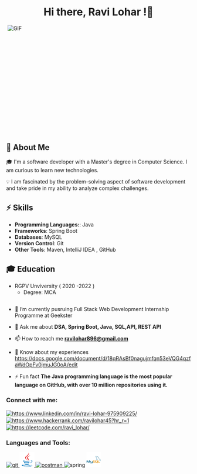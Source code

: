 <h1 align="center">Hi there, Ravi Lohar !👋</h1>

 <img align="right" alt="GIF" src="https://github.com/abhisheknaiidu/abhisheknaiidu/blob/master/code.gif?raw=true" width="500" height="320" />

## 🚀 About Me
🎓 I'm a software developer with a Master's degree in Computer Science. I am curious to learn new technologies.

💡 I am fascinated by the problem-solving aspect of software development and take pride in my ability to analyze complex challenges.

## ⚡️ Skills
- **Programming Languages:**: Java
- **Frameworks**: Spring Boot
- **Databases**: MySQL
- **Version Control**: Git
- **Other Tools**: Maven, IntelliJ IDEA , GitHub

##  🎓 Education
- RGPV Unviversity ( 2020 -2022 )
  - Degree: MCA
##

- 🌱 I’m currently pusruing Full Stack Web Development Internship Programme at Geekster

- 💬 Ask me about **DSA, Spring Boot, Java, SQL,API, REST API**

- 📫 How to reach me **ravilohar896@gmail.com**

- 📄 Know about my experiences https://docs.google.com/document/d/18qRAsBf0nagujmfqn53eVQG4qzfaWdOpFv0jmuJG0oA/edit

- ⚡ Fun fact **The Java programming language is the most popular language on GitHub, with over 10 million repositories using it.**

<h3 align="left">Connect with me:</h3>
<p align="left">
<a href="https://linkedin.com/in/https://www.linkedin.com/in/ravi-lohar-975909225/" target="blank"><img align="center" src="https://raw.githubusercontent.com/rahuldkjain/github-profile-readme-generator/master/src/images/icons/Social/linked-in-alt.svg" alt="https://www.linkedin.com/in/ravi-lohar-975909225/" height="30" width="40" /></a>
<a href="https://www.hackerrank.com/https://www.hackerrank.com/ravilohar45?hr_r=1" target="blank"><img align="center" src="https://raw.githubusercontent.com/rahuldkjain/github-profile-readme-generator/master/src/images/icons/Social/hackerrank.svg" alt="https://www.hackerrank.com/ravilohar45?hr_r=1" height="30" width="40" /></a>
<a href="https://www.leetcode.com/https://leetcode.com/ravi_lohar/" target="blank"><img align="center" src="https://raw.githubusercontent.com/rahuldkjain/github-profile-readme-generator/master/src/images/icons/Social/leet-code.svg" alt="https://leetcode.com/ravi_lohar/" height="30" width="40" /></a>
</p>


<h3 align="left">Languages and Tools:</h3>
<p align="left"> <a href="https://git-scm.com/" target="_blank" rel="noreferrer"> <img src="https://www.vectorlogo.zone/logos/git-scm/git-scm-icon.svg" alt="git" width="40" height="40"/> </a> <a href="https://www.java.com" target="_blank" rel="noreferrer"> 
<img src="https://raw.githubusercontent.com/devicons/devicon/master/icons/java/java-original.svg" alt="java" width="40" height="40"/> </a> <a href="https://postman.com" target="_blank" rel="noreferrer"> 
<img src="https://www.vectorlogo.zone/logos/getpostman/getpostman-icon.svg" alt="postman" width="40" height="40"/> 
</a> <img src="https://www.vectorlogo.zone/logos/springio/springio-icon.svg" alt="spring" width="40" height="40"/> </a> 
<a href="https://www.mysql.com/" target="_blank" rel="noreferrer"><img src="https://raw.githubusercontent.com/devicons/devicon/master/icons/mysql/mysql-original-wordmark.svg" alt="mysql" width="40" height="40"/> </a> </p>

